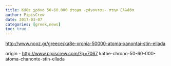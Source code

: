 ```yaml
---
title: Κάθε χρόνο 50-60.000 άτομα -χάνονται- στην Ελλάδα
author: PipisCrew
date: 2017-03-07
categories: [greek,news]
toc: true
---
```


http://www.nooz.gr/greece/ka8e-xronia-50000-atoma-xanontai-stin-ellada

origin - http://www.pipiscrew.com/?p=7067 kathe-chrono-50-60-000-atoma-chanonte-stin-ellada